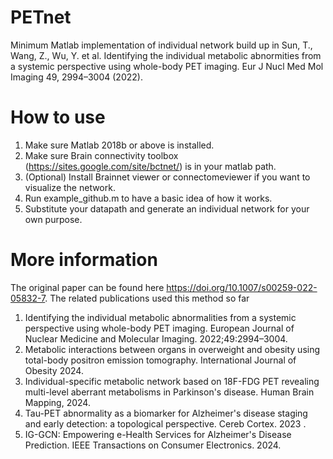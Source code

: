 # PETnet
Minimum Matlab implementation of individual network build up in Sun, T., Wang, Z., Wu, Y. et al. Identifying the individual metabolic abnormities from a systemic perspective using whole-body PET imaging. 
Eur J Nucl Med Mol Imaging 49, 2994–3004 (2022).

# How to use
1. Make sure Matlab 2018b or above is installed.
2. Make sure Brain connectivity toolbox (https://sites.google.com/site/bctnet/) is in your matlab path.
3. (Optional) Install Brainnet viewer or connectomeviewer if you want to visualize the network.
4. Run example_github.m to have a basic idea of how it works.
5. Substitute your datapath and generate an individual network for your own purpose.

# More information
The original paper can be found here https://doi.org/10.1007/s00259-022-05832-7.
The related publications used this method so far
1. Identifying the individual metabolic abnormalities from a systemic perspective using whole-body PET imaging. European Journal of Nuclear Medicine and Molecular Imaging. 2022;49:2994–3004.
2. Metabolic interactions between organs in overweight and obesity using total-body positron emission tomography. International Journal of Obesity 2024.
3. Individual-specific metabolic network based on 18F-FDG PET revealing multi-level aberrant metabolisms in Parkinson's disease. Human Brain Mapping, 2024.
4. Tau-PET abnormality as a biomarker for Alzheimer's disease staging and early detection: a topological perspective. Cereb Cortex. 2023 .
5. IG-GCN: Empowering e-Health Services for Alzheimer's Disease Prediction. IEEE Transactions on Consumer Electronics. 2024.

